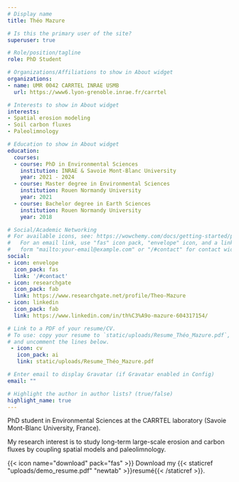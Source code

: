 ```yaml
---
# Display name
title: Théo Mazure

# Is this the primary user of the site?
superuser: true

# Role/position/tagline
role: PhD Student

# Organizations/Affiliations to show in About widget
organizations:
- name: UMR 0042 CARRTEL INRAE USMB
  url: https://www6.lyon-grenoble.inrae.fr/carrtel

# Interests to show in About widget
interests:
- Spatial erosion modeling
- Soil carbon fluxes
- Paleolimnology

# Education to show in About widget
education:
  courses:
  - course: PhD in Environmental Sciences
    institution: INRAE & Savoie Mont-Blanc University
    year: 2021 - 2024
  - course: Master degree in Environmental Sciences
    institution: Rouen Normandy University
    year: 2021
  - course: Bachelor degree in Earth Sciences
    institution: Rouen Normandy University
    year: 2018

# Social/Academic Networking
# For available icons, see: https://wowchemy.com/docs/getting-started/page-builder/#icons
#   For an email link, use "fas" icon pack, "envelope" icon, and a link in the
#   form "mailto:your-email@example.com" or "/#contact" for contact widget.
social:
- icon: envelope
  icon_pack: fas
  link: '/#contact'
- icon: researchgate
  icon_pack: fab
  link: https://www.researchgate.net/profile/Theo-Mazure
- icon: linkedin
  icon_pack: fab
  link: https://www.linkedin.com/in/th%C3%A9o-mazure-604317154/

# Link to a PDF of your resume/CV.
# To use: copy your resume to `static/uploads/Resume_Théo_Mazure.pdf`, enable `ai` icons in `params.toml`, 
# and uncomment the lines below.
 - icon: cv
   icon_pack: ai
   link: static/uploads/Resume_Théo_Mazure.pdf

# Enter email to display Gravatar (if Gravatar enabled in Config)
email: ""

# Highlight the author in author lists? (true/false)
highlight_name: true
---
```


PhD student in Environmental Sciences at the CARRTEL laboratory (Savoie Mont-Blanc University, France).

My research interest is to study long-term large-scale erosion and carbon fluxes by coupling spatial models and paleolimnology.

{{< icon name="download" pack="fas" >}} Download my {{< staticref "uploads/demo_resume.pdf" "newtab" >}}resumé{{< /staticref >}}.
